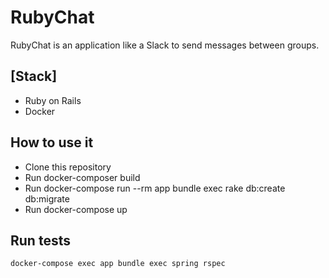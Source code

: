 # RubyChat

RubyChat is an application like a Slack to send messages between groups.

## [Stack]
- Ruby on Rails
- Docker

## How to use it
* Clone this repository
* Run docker-composer build
* Run docker-compose run --rm app bundle exec rake db:create db:migrate
* Run docker-compose up
## Run tests
```
docker-compose exec app bundle exec spring rspec
```
